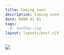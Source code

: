 ```yaml
---
title: Coming soon
description: Coming soon
date: 0000-01-01
tags:
  #- another-tag
layout: layouts/post.njk
---
```


<img src="https://cdn.pixabay.com/photo/2016/08/04/09/05/coming-soon-1568623_960_720.jpg" />
